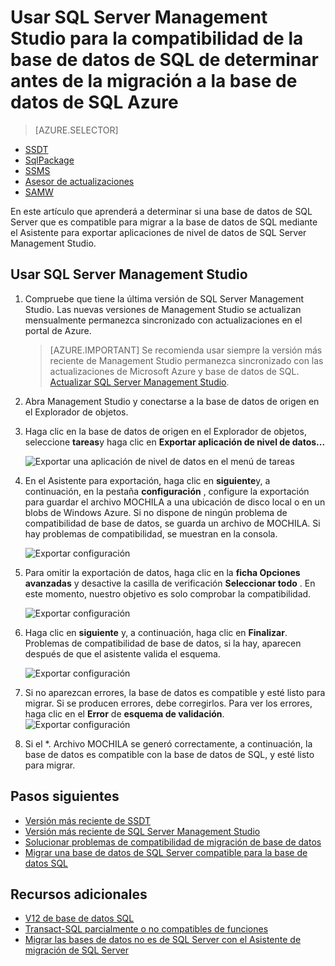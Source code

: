<properties
   pageTitle="Usar SQL Server Management Studio para la compatibilidad de la base de datos de SQL de determinar antes de la migración a la base de datos de SQL Azure | Microsoft Azure"
   description="Microsoft Azure base de datos SQL, migración de base de datos, la compatibilidad de base de datos de SQL, exportar Asistente de aplicación de nivel de datos"
   services="sql-database"
   documentationCenter=""
   authors="CarlRabeler"
   manager="jhubbard"
   editor=""/>

<tags
   ms.service="sql-database"
   ms.devlang="NA"
   ms.topic="article"
   ms.tgt_pltfrm="NA"
   ms.workload="sqldb-migrate"
   ms.date="08/29/2016"
   ms.author="carlrab"/>

# <a name="use-sql-server-management-studio-to-determine-sql-database-compatibility-before-migration-to-azure-sql-database"></a>Usar SQL Server Management Studio para la compatibilidad de la base de datos de SQL de determinar antes de la migración a la base de datos de SQL Azure

> [AZURE.SELECTOR]
- [SSDT](sql-database-cloud-migrate-fix-compatibility-issues-ssdt.md)
- [SqlPackage](sql-database-cloud-migrate-determine-compatibility-sqlpackage.md)
- [SSMS](sql-database-cloud-migrate-determine-compatibility-ssms.md)
- [Asesor de actualizaciones](http://www.microsoft.com/download/details.aspx?id=48119)
- [SAMW](sql-database-cloud-migrate-fix-compatibility-issues.md)
 
En este artículo que aprenderá a determinar si una base de datos de SQL Server que es compatible para migrar a la base de datos de SQL mediante el Asistente para exportar aplicaciones de nivel de datos de SQL Server Management Studio.

## <a name="using-sql-server-management-studio"></a>Usar SQL Server Management Studio

1. Compruebe que tiene la última versión de SQL Server Management Studio. Las nuevas versiones de Management Studio se actualizan mensualmente permanezca sincronizado con actualizaciones en el portal de Azure.

     > [AZURE.IMPORTANT] Se recomienda usar siempre la versión más reciente de Management Studio permanezca sincronizado con las actualizaciones de Microsoft Azure y base de datos de SQL. [Actualizar SQL Server Management Studio](https://msdn.microsoft.com/library/mt238290.aspx).

2. Abra Management Studio y conectarse a la base de datos de origen en el Explorador de objetos.
3. Haga clic en la base de datos de origen en el Explorador de objetos, seleccione **tareas**y haga clic en **Exportar aplicación de nivel de datos...**

    ![Exportar una aplicación de nivel de datos en el menú de tareas](./media/sql-database-cloud-migrate/TestForCompatibilityUsingSSMS01.png)

4. En el Asistente para exportación, haga clic en **siguiente**y, a continuación, en la pestaña **configuración** , configure la exportación para guardar el archivo MOCHILA a una ubicación de disco local o en un blobs de Windows Azure. Si no dispone de ningún problema de compatibilidad de base de datos, se guarda un archivo de MOCHILA. Si hay problemas de compatibilidad, se muestran en la consola.

    ![Exportar configuración](./media/sql-database-cloud-migrate/TestForCompatibilityUsingSSMS02.png)

5. Para omitir la exportación de datos, haga clic en la **ficha Opciones avanzadas** y desactive la casilla de verificación **Seleccionar todo** . En este momento, nuestro objetivo es solo comprobar la compatibilidad.

    ![Exportar configuración](./media/sql-database-cloud-migrate/TestForCompatibilityUsingSSMS03.png)

6. Haga clic en **siguiente** y, a continuación, haga clic en **Finalizar**. Problemas de compatibilidad de base de datos, si la hay, aparecen después de que el asistente valida el esquema.

    ![Exportar configuración](./media/sql-database-cloud-migrate/TestForCompatibilityUsingSSMS04.png)

7. Si no aparezcan errores, la base de datos es compatible y esté listo para migrar. Si se producen errores, debe corregirlos. Para ver los errores, haga clic en el **Error** de **esquema de validación**. 
    ![Exportar configuración](./media/sql-database-cloud-migrate/TestForCompatibilityUsingSSMS05.png)

8.  Si el *. Archivo MOCHILA se generó correctamente, a continuación, la base de datos es compatible con la base de datos de SQL, y esté listo para migrar.

## <a name="next-steps"></a>Pasos siguientes

- [Versión más reciente de SSDT](https://msdn.microsoft.com/library/mt204009.aspx)
- [Versión más reciente de SQL Server Management Studio](https://msdn.microsoft.com/library/mt238290.aspx)
- [Solucionar problemas de compatibilidad de migración de base de datos](sql-database-cloud-migrate.md#fix-database-migration-compatibility-issues)
- [Migrar una base de datos de SQL Server compatible para la base de datos SQL](sql-database-cloud-migrate.md#migrate-a-compatible-sql-server-database-to-sql-database)

## <a name="additional-resources"></a>Recursos adicionales

- [V12 de base de datos SQL](sql-database-v12-whats-new.md)
- [Transact-SQL parcialmente o no compatibles de funciones](sql-database-transact-sql-information.md)
- [Migrar las bases de datos no es de SQL Server con el Asistente de migración de SQL Server](http://blogs.msdn.com/b/ssma/)
